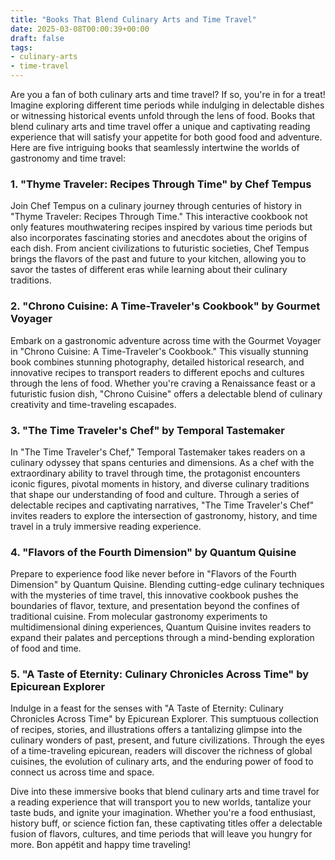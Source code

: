 ```yaml
---
title: "Books That Blend Culinary Arts and Time Travel"
date: 2025-03-08T00:00:39+00:00
draft: false
tags:
- culinary-arts
- time-travel
---
```


Are you a fan of both culinary arts and time travel? If so, you're in for a treat! Imagine exploring different time periods while indulging in delectable dishes or witnessing historical events unfold through the lens of food. Books that blend culinary arts and time travel offer a unique and captivating reading experience that will satisfy your appetite for both good food and adventure. Here are five intriguing books that seamlessly intertwine the worlds of gastronomy and time travel:

### 1. "Thyme Traveler: Recipes Through Time" by Chef Tempus

Join Chef Tempus on a culinary journey through centuries of history in "Thyme Traveler: Recipes Through Time." This interactive cookbook not only features mouthwatering recipes inspired by various time periods but also incorporates fascinating stories and anecdotes about the origins of each dish. From ancient civilizations to futuristic societies, Chef Tempus brings the flavors of the past and future to your kitchen, allowing you to savor the tastes of different eras while learning about their culinary traditions.

### 2. "Chrono Cuisine: A Time-Traveler's Cookbook" by Gourmet Voyager

Embark on a gastronomic adventure across time with the Gourmet Voyager in "Chrono Cuisine: A Time-Traveler's Cookbook." This visually stunning book combines stunning photography, detailed historical research, and innovative recipes to transport readers to different epochs and cultures through the lens of food. Whether you're craving a Renaissance feast or a futuristic fusion dish, "Chrono Cuisine" offers a delectable blend of culinary creativity and time-traveling escapades.

### 3. "The Time Traveler's Chef" by Temporal Tastemaker

In "The Time Traveler's Chef," Temporal Tastemaker takes readers on a culinary odyssey that spans centuries and dimensions. As a chef with the extraordinary ability to travel through time, the protagonist encounters iconic figures, pivotal moments in history, and diverse culinary traditions that shape our understanding of food and culture. Through a series of delectable recipes and captivating narratives, "The Time Traveler's Chef" invites readers to explore the intersection of gastronomy, history, and time travel in a truly immersive reading experience.

### 4. "Flavors of the Fourth Dimension" by Quantum Quisine

Prepare to experience food like never before in "Flavors of the Fourth Dimension" by Quantum Quisine. Blending cutting-edge culinary techniques with the mysteries of time travel, this innovative cookbook pushes the boundaries of flavor, texture, and presentation beyond the confines of traditional cuisine. From molecular gastronomy experiments to multidimensional dining experiences, Quantum Quisine invites readers to expand their palates and perceptions through a mind-bending exploration of food and time.

### 5. "A Taste of Eternity: Culinary Chronicles Across Time" by Epicurean Explorer

Indulge in a feast for the senses with "A Taste of Eternity: Culinary Chronicles Across Time" by Epicurean Explorer. This sumptuous collection of recipes, stories, and illustrations offers a tantalizing glimpse into the culinary wonders of past, present, and future civilizations. Through the eyes of a time-traveling epicurean, readers will discover the richness of global cuisines, the evolution of culinary arts, and the enduring power of food to connect us across time and space.

Dive into these immersive books that blend culinary arts and time travel for a reading experience that will transport you to new worlds, tantalize your taste buds, and ignite your imagination. Whether you're a food enthusiast, history buff, or science fiction fan, these captivating titles offer a delectable fusion of flavors, cultures, and time periods that will leave you hungry for more. Bon appétit and happy time traveling!